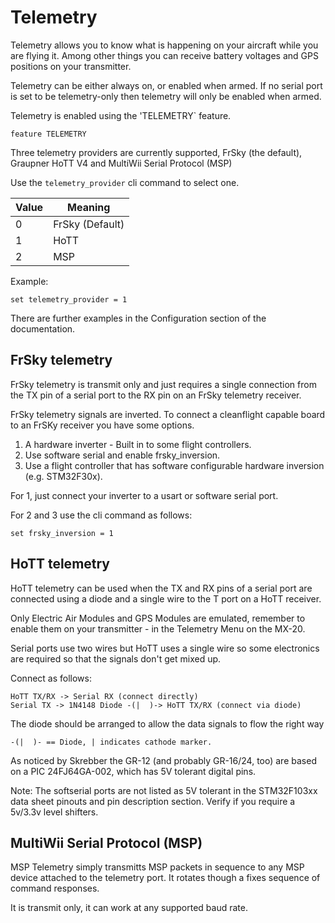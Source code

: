 # Telemetry

Telemetry allows you to know what is happening on your aircraft while you are flying it.  Among other things you can receive battery voltages and GPS positions on your transmitter.

Telemetry can be either always on, or enabled when armed.  If no serial port is set to be telemetry-only then telemetry will only be enabled when armed.

Telemetry is enabled using the 'TELEMETRY` feature.

```
feature TELEMETRY
```

Three telemetry providers are currently supported, FrSky (the default), Graupner HoTT V4 and MultiWii Serial Protocol (MSP)

Use the `telemetry_provider` cli command to select one.

| Value | Meaning         |
| ----- | --------------- |
| 0     | FrSky (Default) |
| 1     | HoTT            |
| 2     | MSP             |

Example:

```
set telemetry_provider = 1
```

There are further examples in the Configuration section of the documentation.

## FrSky telemetry

FrSky telemetry is transmit only and just requires a single connection from the TX pin of a serial port to the RX pin on an FrSky telemetry receiver.

FrSky telemetry signals are inverted.  To connect a cleanflight capable board to an FrSKy receiver you have some options.

1. A hardware inverter - Built in to some flight controllers.
2. Use software serial and enable frsky_inversion.
3. Use a flight controller that has software configurable hardware inversion (e.g. STM32F30x).

For 1, just connect your inverter to a usart or software serial port.

For 2 and 3 use the cli command as follows:

```
set frsky_inversion = 1
```

## HoTT telemetry

HoTT telemetry can be used when the TX and RX pins of a serial port are connected using a diode and a single wire to the T port on a HoTT receiver.

Only Electric Air Modules and GPS Modules are emulated, remember to enable them on your transmitter - in the Telemetry Menu on the MX-20.
 
Serial ports use two wires but HoTT uses a single wire so some electronics are required so that the signals don't get mixed up.

Connect as follows:
```
HoTT TX/RX -> Serial RX (connect directly)
Serial TX -> 1N4148 Diode -(|  )-> HoTT TX/RX (connect via diode)
```

The diode should be arranged to allow the data signals to flow the right way

```
-(|  )- == Diode, | indicates cathode marker.
```

As noticed by Skrebber the GR-12 (and probably GR-16/24, too) are based on a PIC 24FJ64GA-002, which has 5V tolerant digital pins.

Note: The softserial ports are not listed as 5V tolerant in the STM32F103xx data sheet pinouts and pin description section.  Verify if you require a 5v/3.3v level shifters.

## MultiWii Serial Protocol (MSP)

MSP Telemetry simply transmitts MSP packets in sequence to any MSP device attached to the telemetry port.  It rotates though a fixes sequence of command responses.

It is transmit only, it can work at any supported baud rate.
